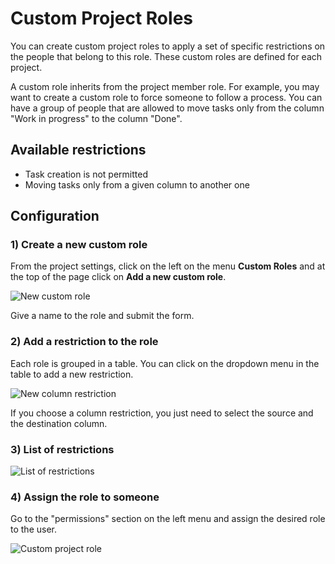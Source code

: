 Custom Project Roles
====================

You can create custom project roles to apply a set of specific restrictions on the people that belong to this role.
These custom roles are defined for each project.

A custom role inherits from the project member role. 
For example, you may want to create a custom role to force someone to follow a process.
You can have a group of people that are allowed to move tasks only from the column "Work in progress" to the column "Done".

Available restrictions
----------------------

- Task creation is not permitted
- Moving tasks only from a given column to another one

Configuration
-------------

### 1) Create a new custom role

From the project settings, click on the left on the menu **Custom Roles** and at the top of the page click on **Add a new custom role**.
 
![New custom role](screenshots/new_custom_role.png)

Give a name to the role and submit the form.

### 2) Add a restriction to the role

Each role is grouped in a table.
You can click on the dropdown menu in the table to add a new restriction.

![New column restriction](screenshots/new_restriction.png)

If you choose a column restriction, you just need to select the source and the destination column.

### 3) List of restrictions

![List of restrictions](screenshots/restrictions.png)

### 4) Assign the role to someone

Go to the "permissions" section on the left menu and assign the desired role to the user. 

![Custom project role](screenshots/custom_roles.png)
